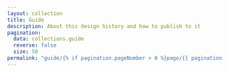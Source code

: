 ```yaml
---
layout: collection
title: Guide
description: About this design history and how to publish to it
pagination:
  data: collections.guide
  reverse: false
  size: 50
permalink: "guide/{% if pagination.pageNumber > 0 %}page/{{ pagination.pageNumber + 1 }}{% endif %}/"
---
```

